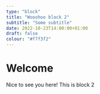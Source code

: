 ```yaml
---
type: "block"
title: "Wooohoo block 2"
subtitle: "Some subtitle"
date: 2022-10-23T14:00:00+01:00
draft: false
colour: "#f7f3f2"
---
```


# Welcome

Nice to see you here! This is block 2
